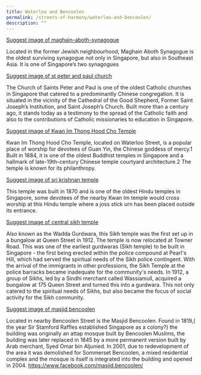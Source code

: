 ```yaml
---
title: Waterloo and Bencoolen
permalink: /streets-of-harmony/waterloo-and-bencoolen/
description: ""
---
```

[Suggest image of maghain-aboth-synagogue](https://www.roots.gov.sg/places/places-landing/Places/national-monuments/maghain-aboth-synagogue)

Located in the former Jewish neighbourhood, Maghain Aboth Synagogue is the oldest surviving synagogue not only in Singapore, but also in Southeast Asia. It is one of Singapore’s two synagogues

[Suggest image of st peter and paul church](https://www.roots.gov.sg/places/places-landing/Places/national-monuments/church-of-saints-peter-and-paul)

The Church of Saints Peter and Paul is one of the oldest Catholic churches in Singapore that catered to a predominantly Chinese congregation. It is situated in the vicinity of the Cathedral of the Good Shepherd, Former Saint Joseph’s Institution, and Saint Joseph’s Church. Built more than a century ago, it stands today as a testimony to the spread of the Catholic faith and also to the contributions of Catholic missionaries to education in Singapore.

[Suggest image of Kwan Im Thong Hood Cho Temple](https://eresources.nlb.gov.sg/infopedia/articles/SIP_275_2005-01-03.html )

Kwan Im Thong Hood Cho Temple, located on Waterloo Street, is a popular place of worship for devotees of Guan Yin, the Chinese goddess of mercy.1 Built in 1884, it is one of the oldest Buddhist temples in Singapore and a hallmark of late-19th-century Chinese temple courtyard architecture.2 The temple is known for its philanthropy.

[Suggest image of sri krishnan temple](https://www.roots.gov.sg/places/places-landing/Places/historic-sites/sri-krishnan-temple)

This temple was built in 1870 and is one of the oldest Hindu temples in Singapore, some devotees of the nearby Kwan Im temple would cross worship at this Hindu temple where a joss stick urn has been placed outside its entrance. 

[Suggest image of central sikh temple](https://www.roots.gov.sg/places/places-landing/Places/historic-sites/central-sikh-temple)

Also known as the Wadda Gurdwara, this Sikh temple was the first set up in a bungalow at Queen Street in 1912. The temple is now relocated at Towner Road.
This was one of the earliest gurdwaras (Sikh temple) to be built in Singapore - the first being erected within the police compound at Pearl's Hill, which had served the spiritual needs of the Sikh police contingent. With the arrival of the immigrants in other professions, the Sikh Temple at the police barracks became inadequate for the community's needs. In 1912, a group of Sikhs, led by a Sindhi merchant called Wassiamull, acquired a bungalow at 175 Queen Street and turned this into a gurdwara. This not only catered to the spiritual needs of Sikhs, but also became the focus of social activity for the Sikh community.

[Suggest image of masjid bencoolen](https://masjidbencoolen.org/ )

Located in nearby Bencoolen Street is the Masjid Bencoolen. Found in 1819,( the year Sir Stamford Raffles established Singapore as a colony?) the building was originally an attap mosque built by Bencoolen Muslims, the building was later replaced in 1845 by a more permanent version built by Arab merchant, Syed Omar bin Aljunied. In 2001, due to redevelopment of the area it was demolished for Sommerset Bencoolen, a mixed residential complex and the mosque is itself is integrated into the building and opened in 2004. 
https://www.facebook.com/masjid.bencoolen/